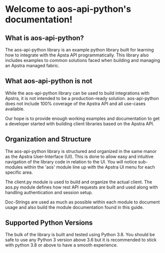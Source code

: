 # Welcome to aos-api-python's documentation!

## What is aos-api-python?
The aos-api-python library is an example python library built for
learning how to integrate with the Apsta API programmatically. This
library also includes examples to common solutions faced when building and
managing an Apstra managed fabric.

## What aos-api-python is not
While the aos-api-python library can be used to build integrations with
Apstra, it is not intended to be a production-ready solution.
aos-api-python does not include 100% coverage of the Apstra API and all
use-cases available.

Our hope is to provide enough working examples and documentation to get a
developer started with building client libraries based on the Apstra API.

## Organization and Structure
The aos-api-python library is structured and organized in the same manor
as the Apstra User-Interface (UI). This is done to allow easy and
intuitive navigation of the library code in relation to the UI. You will
notice sub-modules within the 'aos' module line up with the Apstra UI menu
for each specific area.

The client.py module is used to build and organize the actual client. The
aos.py module defines how rest API requests are built and used along with
handling authentication and session setup.

Doc-Strings are used as much as possible within each module to document
usage and also build the module documentation found in this guide.

## Supported Python Versions
The bulk of the library is built and tested using Python 3.8. You should
be safe to use any Python 3 version above 3.6 but it is recommended to
stick with python 3.8 or above to have a smooth experience.
